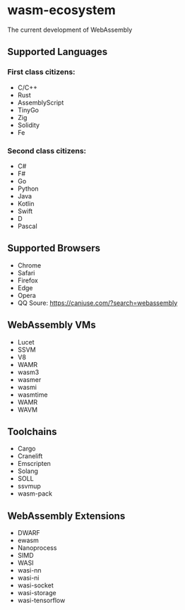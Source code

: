 # wasm-ecosystem
The current development of WebAssembly


## Supported Languages


### First class citizens:

* C/C++
* Rust 
* AssemblyScript
* TinyGo
* Zig
* Solidity
* Fe

### Second class citizens:

* C#
* F#
* Go
* Python
* Java
* Kotlin
* Swift
* D 
* Pascal


## Supported Browsers

* Chrome
* Safari
* Firefox
* Edge
* Opera
* QQ 
Soure: https://caniuse.com/?search=webassembly 

## WebAssembly VMs
* Lucet
* SSVM
* V8
* WAMR
* wasm3
* wasmer
* wasmi
* wasmtime
* WAMR
* WAVM

## Toolchains
* Cargo
* Cranelift
* Emscripten
* Solang
* SOLL
* ssvmup
* wasm-pack

## WebAssembly Extensions

* DWARF
* ewasm
* Nanoprocess
* SIMD
* WASI
* wasi-nn
* wasi-ni
* wasi-socket
* wasi-storage
* wasi-tensorflow
